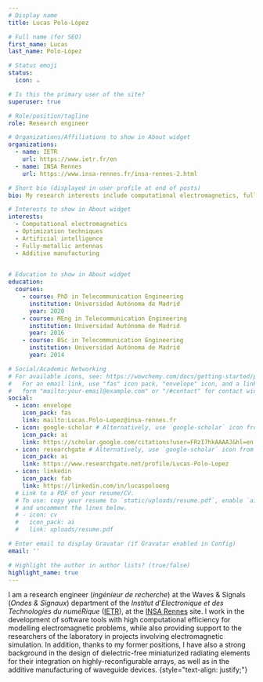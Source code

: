 ```yaml
---
# Display name
title: Lucas Polo-López

# Full name (for SEO)
first_name: Lucas
last_name: Polo-López

# Status emoji
status:
  icon: ☕️

# Is this the primary user of the site?
superuser: true

# Role/position/tagline
role: Research engineer

# Organizations/Affiliations to show in About widget
organizations:
  - name: IETR
    url: https://www.ietr.fr/en
  - name: INSA Rennes
    url: https://www.insa-rennes.fr/insa-rennes-2.html

# Short bio (displayed in user profile at end of posts)
bio: My research interests include computational electromagnetics, fully-metallic antenna arrays and additive manufacturing.

# Interests to show in About widget
interests:
  - Computational electromagnetics
  - Optimization techniques
  - Artificial intelligence
  - Fully-metallic antennas
  - Additive manufacturing
  

# Education to show in About widget
education:
  courses:
    - course: PhD in Telecommunication Engineering
      institution: Universidad Autónoma de Madrid
      year: 2020
    - course: MEng in Telecommunication Engineering
      institution: Universidad Autónoma de Madrid
      year: 2016
    - course: BSc in Telecommunication Engineering
      institution: Universidad Autónoma de Madrid
      year: 2014

# Social/Academic Networking
# For available icons, see: https://wowchemy.com/docs/getting-started/page-builder/#icons
#   For an email link, use "fas" icon pack, "envelope" icon, and a link in the
#   form "mailto:your-email@example.com" or "/#contact" for contact widget.
social:
  - icon: envelope
    icon_pack: fas
    link: mailto:Lucas.Polo-Lopez@insa-rennes.fr
  - icon: google-scholar # Alternatively, use `google-scholar` icon from `ai` icon pack
    icon_pack: ai
    link: https://scholar.google.com/citations?user=FRzI7hkAAAAJ&hl=en
  - icon: researchgate # Alternatively, use `google-scholar` icon from `ai` icon pack
    icon_pack: ai
    link: https://www.researchgate.net/profile/Lucas-Polo-Lopez
  - icon: linkedin
    icon_pack: fab
    link: https://linkedin.com/in/lucaspoloeng
  # Link to a PDF of your resume/CV.
  # To use: copy your resume to `static/uploads/resume.pdf`, enable `ai` icons in `params.yaml`,
  # and uncomment the lines below.
  # - icon: cv
  #   icon_pack: ai
  #   link: uploads/resume.pdf

# Enter email to display Gravatar (if Gravatar enabled in Config)
email: ''

# Highlight the author in author lists? (true/false)
highlight_name: true
---
```


I am a research engineer (_ingénieur de recherche_) at the Waves & Signals (_Ondes & Signaux_) department of the _Institut d'Electronique et des Technologies du numéRique_ ([IETR](https://www.ietr.fr/en)), at the [INSA Rennes](https://www.insa-rennes.fr/insa-rennes-2.html) site. I work in the development of software tools with high computational efficiency for modelling electromagnetic problems, while also providing support to the researchers of the laboratory in projects involving electromagnetic simulation. In addition, thanks to my former positions, I have also a strong background in the design of dielectric-free miniaturized radiating elements for their integration on highly-reconfigurable arrays, as well as in the additive manufacturing of waveguide devices.
{style="text-align: justify;"}
